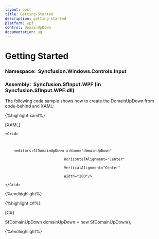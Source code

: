 ```yaml
---
layout: post
title: Getting-Started
description: getting started
platform: wpf
control: DomainUpDown
documentation: ug
---
```


# Getting Started

### Namespace:  Syncfusion.Windows.Controls.Input
### Assembly:  Syncfusion.SfInput.WPF (in Syncfusion.SfInput.WPF.dll)

The following code sample shows how to create the DomainUpDown from code-behind and XAML:

{%highlight xaml%}

[XAML]



<Page xmlns:editors="clr-namespace:Syncfusion.Windows.Controls.Input;assembly=Syncfusion.SfInput.Wpf">

    <Grid>



        <editors:SfDomainUpDown x:Name="domainUpDown"

                               HorizontalAlignment="Center"

                               VerticalAlignment="Center"

                               Width="200"/>

    </Grid>

</Page>


{%endhighlight%}

{%highlight c#%}

[C#]

SfDomainUpDown domainUpDown = new SfDomainUpDown();



{%endhighlight%}



